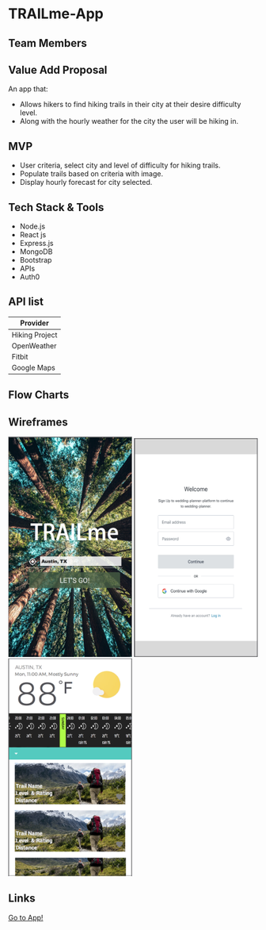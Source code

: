 # TRAILme-App

## Team Members

## Value Add Proposal

An app that:

- Allows hikers to find hiking trails in their city at their desire difficulty level.
- Along with the hourly weather for the city the user will be hiking in.

## MVP

- User criteria, select city and level of difficulty for hiking trails.
- Populate trails based on criteria with image.
- Display hourly forecast for city selected.

## Tech Stack & Tools

- Node.js
- React js
- Express.js
- MongoDB
- Bootstrap
- APIs
- Auth0

## API list

| Provider       |
| -------------- |
| Hiking Project |
| OpenWeather    |
| Fitbit         |
| Google Maps    |

## Flow Charts

## Wireframes

<img src="homepagePrototype.png" width="250" /> <img src="loginPage.png" width="250" /> <img src="resultsPage.png" width="250" />

## Links

[Go to App!](https://group-3-project-1.github.io/Trailme-Locator/)
